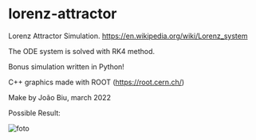 # lorenz-attractor

Lorenz Attractor Simulation.
https://en.wikipedia.org/wiki/Lorenz_system

The ODE system is solved with RK4 method.

Bonus simulation written in Python!


C++ graphics made with ROOT (https://root.cern.ch/)

Make by João Biu, march 2022

Possible Result:

![foto](https://user-images.githubusercontent.com/93256745/156810799-35837add-c072-44ff-9ebf-282dc9e1bc1f.png)
